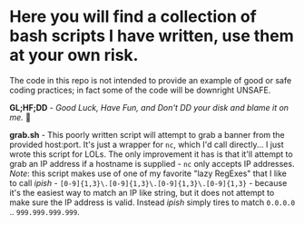 # Here you will find a collection of bash scripts I have written, use them at your own risk.

The code in this repo is not intended to provide an example of good or safe coding practices; in fact some of the code will be downright UNSAFE.

**GL;HF;DD** - *Good Luck, Have Fun, and Don't DD your disk and blame it on me.* 🍻


**grab.sh** - This poorly written script will attempt to grab a banner from the provided host:port. It's just a wrapper for `nc`, which I'd call directly... I just wrote this script for LOLs. The only improvement it has is that it'll attempt to grab an IP address if a hostname is supplied - `nc` only accepts IP addresses. *Note*: this script makes use of one of my favorite "lazy RegExes" that I like to call *ipish* - `[0-9]{1,3}\.[0-9]{1,3}\.[0-9]{1,3}\.[0-9]{1,3}` - because it's the easiest way to match an IP like string, but it does not attempt to make sure the IP address is valid. Instead *ipish* simply tires to match `0.0.0.0` .. `999.999.999.999`.
